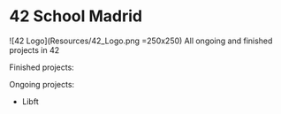 # 42 School Madrid 
![42 Logo](Resources/42_Logo.png =250x250)
All ongoing and finished projects in 42

Finished projects:


Ongoing projects:

- Libft
